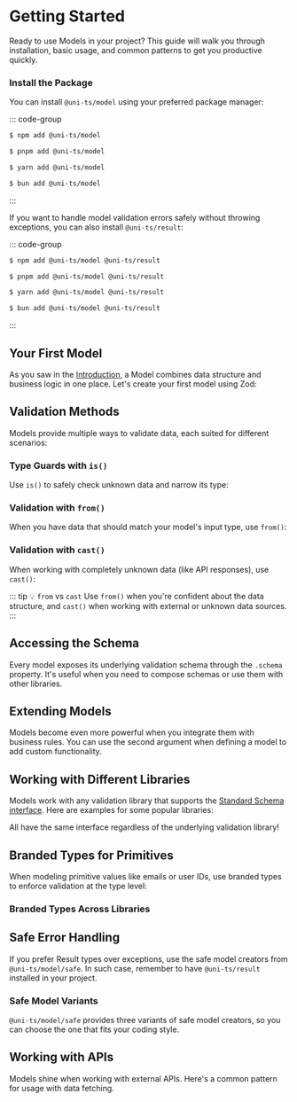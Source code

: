 # Getting Started

Ready to use Models in your project? This guide will walk you through installation, basic usage, and common patterns to get you productive quickly.

<!--@include: ../../snippets/installation.md-->

### Install the Package

You can install `@uni-ts/model` using your preferred package manager:

::: code-group

```sh [npm]
$ npm add @uni-ts/model
```

```sh [pnpm]
$ pnpm add @uni-ts/model
```

```sh [yarn]
$ yarn add @uni-ts/model
```

```sh [bun]
$ bun add @uni-ts/model
```

:::

If you want to handle model validation errors safely without throwing exceptions, you can also install `@uni-ts/result`:

::: code-group

```sh [npm]
$ npm add @uni-ts/model @uni-ts/result
```

```sh [pnpm]
$ pnpm add @uni-ts/model @uni-ts/result
```

```sh [yarn]
$ yarn add @uni-ts/model @uni-ts/result
```

```sh [bun]
$ bun add @uni-ts/model @uni-ts/result
```

:::

## Your First Model

As you saw in the [Introduction](./index.md), a Model combines data structure and business logic in one place. Let's create your first model using Zod:

<!--@include: ./snippets/getting-started/your-first-model.md-->

<!--@include: ./snippets/bring-your-validation-library.md-->

## Validation Methods

Models provide multiple ways to validate data, each suited for different scenarios:

### Type Guards with `is()`

Use `is()` to safely check unknown data and narrow its type:

<!--@include: ./snippets/getting-started/methods/is.md-->

### Validation with `from()`

When you have data that should match your model's input type, use `from()`:

<!--@include: ./snippets/getting-started/methods/from.md-->

### Validation with `cast()`

When working with completely unknown data (like API responses), use `cast()`:

<!--@include: ./snippets/getting-started/methods/cast.md-->

::: tip 💡 `from` vs `cast`
Use `from()` when you're confident about the data structure, and `cast()` when working with external or unknown data sources.
:::

## Accessing the Schema

Every model exposes its underlying validation schema through the `.schema` property. It's useful when you need to compose schemas or use them with other libraries.

<!--@include: ./snippets/getting-started/schema-access/index.md-->

## Extending Models

Models become even more powerful when you integrate them with business rules. You can use the second argument when defining a model to add custom functionality.

<!--@include: ./snippets/getting-started/extending-models/index.md-->

## Working with Different Libraries

Models work with any validation library that supports the [Standard Schema interface](https://github.com/standard-schema/standard-schema#what-schema-libraries-implement-the-spec). Here are examples for some popular libraries:

<!--@include: ./snippets/getting-started/libraries/index.md-->

All have the same interface regardless of the underlying validation library!

## Branded Types for Primitives

When modeling primitive values like emails or user IDs, use branded types to enforce validation at the type level:

<!--@include: ./snippets/getting-started/branded-types/index.md-->

### Branded Types Across Libraries

<!--@include: ./snippets/getting-started/branded-types-across-libraries/index.md-->

## Safe Error Handling

If you prefer Result types over exceptions, use the safe model creators from `@uni-ts/model/safe`. In such case, remember to have `@uni-ts/result` installed in your project.

<!--@include: ./snippets/getting-started/safe-error-handling.md-->

### Safe Model Variants

`@uni-ts/model/safe` provides three variants of safe model creators, so you can choose the one that fits your coding style.

<!--@include: ./snippets/getting-started/safe-model-variants/index.md-->

## Working with APIs

Models shine when working with external APIs. Here's a common pattern for usage with data fetching.

<!--@include: ./snippets/getting-started/working-with-api/index.md-->
